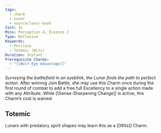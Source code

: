 ```yaml
---
tags:
  - charm
  - Lunar
  - source/lunar-book
Cost: 3i
Mins: Perception 4, Essence 2
Type: Reflexive
Keywords:
  - Perilous
  - Totemic (Wits)
Duration: Instant
Prerequisite Charms:
  - "[[Wolf-Eye Advantage]]"
---
```

*Surveying the battlefield in an eyeblink, the Lunar finds the path to perfect action.*
After winning Join Battle, she may use this Charm once during the first round of combat to add a free full Excellency to a single action made with any Attribute.
While [[Sense-Sharpening Change]] is active, this Charm’s cost is waived. 
## Totemic 

Lunars with predatory spirit shapes may learn this as a [[Wits]] Charm.